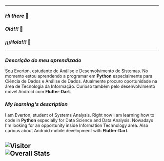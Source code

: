 ---------------------------

### _Hi there_ 👋
### _Olá!!!_ 👋
### _¡¡¡Hola!!!_ 👋

---------------------------

### _Descrição do meu aprendizado_

Sou Everton, estudante de Análise e Desenvolvimento de
Sistemas. No momento estou aprendendo a programar em **Python** especialmente para Ciência de Dados e Análise de Dados.
Atualmente procuro oportunidade na área de Tecnologia da Informação. Curioso também pelo desenvolvimento móvel Android com **Flutter-Dart**.
### _My learning's description_

I am Everton, student of Systems Analysis. Right now I 
am learning how to code in **Python** especially for Data Science and Data Analysis.
Nowadays I'm looking for an opportunity inside Information Technology area. Also curious about Android mobile development with **Flutter-Dart**.

![Visitor](https://visitor-badge.laobi.icu/badge?page_id=studTon.studTon)\
![Overall Stats](https://github-readme-stats.vercel.app/api?username=studTon&count_private=false&show_icons=true&hide=)
---------------------------
